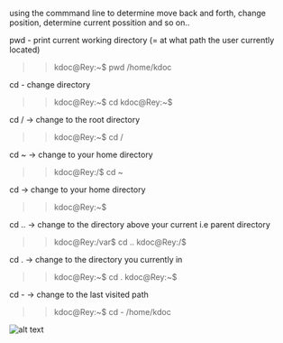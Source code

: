 using the commmand line to determine move back and forth, change position, determine current possition and so on..


pwd - print current working directory (= at what path the user currently located)
>> kdoc@Rey:~$ pwd
>> /home/kdoc

cd - change directory
>> kdoc@Rey:~$ cd
>> kdoc@Rey:~$


cd / -> change to the root directory
>> kdoc@Rey:~$ cd /

cd ~ -> change to your home directory
>> kdoc@Rey:/$ cd ~

cd -> change to your home directory
>> kdoc@Rey:~$

cd .. -> change to the directory above your current i.e parent directory
>> kdoc@Rey:/var$ cd ..
>> kdoc@Rey:/$

cd . -> change to the directory you currently in
>> kdoc@Rey:~$ cd .
>> kdoc@Rey:~$

cd - -> change to the last visited path
>> kdoc@Rey:~$ cd -
>> /home/kdoc


![alt text](image-1.png)